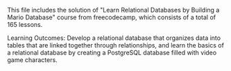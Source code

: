 This file includes the solution of "Learn Relational Databases by Building a Mario Database" course from freecodecamp, which consists of a total of 165 lessons. 

Learning Outcomes:
Develop a relational database that organizes data into tables that are linked together through relationships, and learn the basics of a relational database by creating a PostgreSQL database filled with video game characters.
